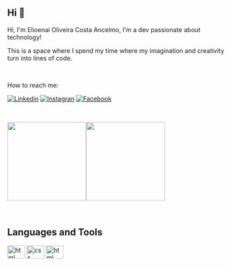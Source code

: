 ## Hi 👋

Hi, I'm Elioenai Oliveira Costa Ancelmo, I'm a dev passionate about technology!

This is a space where I spend my time where my imagination and creativity turn into lines of code.

<br>


How to reach me:

 [![Linkedin](https://img.shields.io/badge/LinkedIn-0077B5?style=for-the-badge&logo=linkedin&logoColor=white)](https://www.linkedin.com/in/elioenai-oliveira-costa-ancelmo)
 [![Instagran](https://img.shields.io/badge/Instagram-E4405F?style=for-the-badge&logo=instagram&logoColor=white)](https://www.instagram.com/elioenai_tecnologo/)
 [![Facebook](https://img.shields.io/badge/Facebook-1877F2?style=for-the-badge&logo=facebook&logoColor=white)](https://www.facebook.com/elioenai.oliveiracosta)
 
 <br>
 
  <img height="180em" src="https://github-readme-stats.vercel.app/api?username=elioenaiancelmo&show_icons=true&theme=dracula"/><img height="180em" src="https://github-readme-stats.vercel.app/api/top-langs/?username=elioenaiancelmo&layout=anuraghazra&theme=dracula"/>
  
  <br>
  
 ## Languages and Tools
  
  
  <img align="center" alt="html" height="30" width="40" src="https://cdn.jsdelivr.net/gh/devicons/devicon/icons/html5/html5-original.svg"/>  <img align="center" alt="css" height="30" width="40" src="https://cdn.jsdelivr.net/gh/devicons/devicon/icons/css3/css3-original.svg" /> <img align="center" alt="html" height="30" width="40" src="https://cdn.jsdelivr.net/gh/devicons/devicon/icons/javascript/javascript-original.svg"/>
